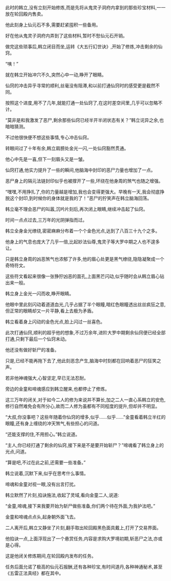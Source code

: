 
此时的韩立,没有立刻开始修炼,而是先将从鬼灵子洞府内拿到的那些珍宝材料,一一放在轮回殿内售卖。

他此刻身上仙元石不多,需要赶紧囤积一些备用。

好在他从鬼灵子洞府内弄到了这些材料,暂时不愁仙元石开销。

做完这些琐事后,韩立闭目而坐,运转《大五行幻世诀》,开始了修炼,冲击剩余的仙窍。

“咦！”

就在韩立开始冲穴不久,突然心中一动,睁开了眼睛。

仙窍的冲击异乎寻常的顺利,丝毫没有阻滞,和以前打通仙窍时的感受更是截然不同。

按照这个进度,用不了几年,就能打通一处仙窍了,在这时差空间里,几乎可以忽略不计。

“莫非是和我激发了恶尸,剩余那些仙窍已经半开半闭状态有关？”韩立诧异之余,也暗暗猜测。

不过他很快便不想这些事情,专心冲击仙窍。

转眼间过了十年有余,韩立肩膀处金光一闪,一处仙窍豁然贯通。

他心中先是一喜,但下一刻眉头又是一皱。

仙窍打通,他实力提升了一些的瞬间,他脑海中封印的恶尸力量也增加了一点。

恶尸身上的隔元法链封印似乎也被撑开了一些,环绕在他身周的煞气也随之增强。

“嘿嘿,不用挣扎了,你的力量越是增加,我也会变得更强大。早晚有一天,我会彻底挣脱这个封印,到时候你的身体就是我的了！”恶尸的狞笑声在韩立脑海回荡。

韩立毫不理会恶尸的叫嚣,沉吟片刻后,再次闭上眼睛,继续冲击起了仙窍。

时间一点点过去,三万年的光阴弹指而过。

韩立全身金光缭绕,密密麻麻分布着一个个金色光点,达到了八百三十九个之多。

他身上的气息也庞大了几乎一倍,比起妙法仙尊,鬼灵子等大罗中期之人也不遑多让。

只是韩立身周的凶恶煞气也浓郁了许多,他的眉心处更是黑气缭绕,隐隐凝聚成一个奇特符文。

这些符文看起来很像一张狰狞凶恶的面孔,上面黑芒闪动,似乎随时会从韩立眉心钻出来一般。

韩立身上金光一闪而收,睁开眼睛。

他眼中里此刻闪动着道道血光,几乎占据了半个眼瞳,暗红色眼瞳透出丝丝疯狂之意,但正常的眼睛却又一片平静,看上去极为矛盾。

韩立看着身上闪动的金色光点,脸上闪过一丝喜色。

此次打通仙窍,顺利的超乎他的想象,不过万余年,进阶大罗中期剩余仙窍便已经全部打通,只剩下最后一个仙窍未动。

他还没有做好斩尸的准备。

只是,已经不能再拖下去了,他此刻恶念产生,脑海中时刻都在回响着恶尸的狂笑之声。

若非他神魂强大,心智坚定,早已无法忍耐。

旁边的金童和啼魂感应到韩立醒来,也都停止了修炼。

这三万年的闭关,对于如今二人的修为来说并不算长,加之二人一直心系韩立的安危,修行自然难免会有所分心,故而二人修为虽都有不同程度的提升,但却并不明显。

“大叔,你没事吧？这些年随着你仙窍的增多,似乎……似乎……”金童看着韩立半红的眼瞳,还有身上缠绕的冲天煞气,有些担心的问道。

“还能支撑的住,不用担心。”韩立说道。

“主人,你已经打通了剩余的仙窍,接下来是不是要开始斩尸？”啼魂看了韩立身上的光点,问道。

“算是吧,不过在此之前,还需要一些准备。”

韩立说着,沉默下来,似乎在思考什么事情。

啼魂和金童对视一眼,没有出言打扰。

韩立默然了片刻,掐诀施法,收起了灵域,看向金童二人,说道:

“金童,啼魂,接下来我要开始为斩尸做些准备,你们两个待在外面,为我护法吧。”

金童和啼魂点点头,起身朝外面飞去。

二人离开后,韩立又静坐了片刻,翻手取出轮回殿黑色面具戴上,打开了交易界面。

他掐诀一点,上面浮现出了一个悬赏任务,内容是求购大罗境初期,斩恶尸之法,亦或是心得。

这是他闭关修炼期间,在轮回殿内发布的任务。

任务后面允诺了极高的仙元石报酬,还有各种珍宝,有时间道丹,各种神通秘术,甚至《五雷正法真经》都在其中。